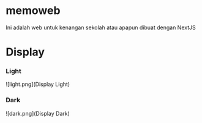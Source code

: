 # memoweb
Ini adalah web untuk kenangan sekolah atau apapun dibuat dengan NextJS

# Display
### Light
![light.png](Display Light)

### Dark
![dark.png](Display Dark)
